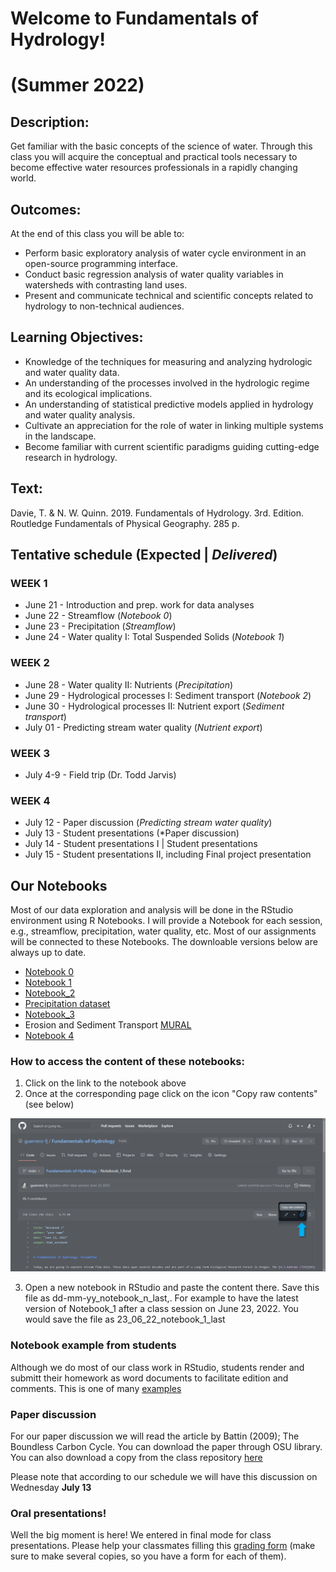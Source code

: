 # Welcome to Fundamentals of Hydrology! 
# (Summer 2022)

## Description:

Get familiar with the basic concepts of the science of water. Through this class you will acquire the conceptual and practical tools necessary to become effective water resources professionals in a rapidly changing world.

## Outcomes:

At the end of this class you will be able to:

* Perform basic exploratory analysis of water cycle environment in an open-source programming interface.
* Conduct basic regression analysis of water quality variables in watersheds with contrasting land uses.
* Present and communicate technical and scientific concepts related to hydrology to non-technical audiences.

## Learning Objectives:

* Knowledge of the techniques for measuring and analyzing hydrologic and water quality data.
* An understanding of the processes involved in the hydrologic regime and its ecological implications.
* An understanding of statistical predictive models applied in hydrology and water quality analysis.
* Cultivate an appreciation for the role of water in linking multiple systems in the landscape.
* Become familiar with current scientific paradigms guiding cutting-edge research in hydrology.

## Text:

Davie, T. & N. W. Quinn. 2019. Fundamentals of Hydrology. 3rd. Edition. Routledge Fundamentals of Physical Geography. 285 p.

## Tentative schedule (Expected | *Delivered*)

### WEEK 1
* June 21 - Introduction and prep. work for data analyses
* June 22 - Streamflow (*Notebook 0*)
* June 23 - Precipitation (*Streamflow*)
* June 24 - Water quality I: Total Suspended Solids (*Notebook 1*)
### WEEK 2
* June 28 - Water quality II: Nutrients (*Precipitation*)
* June 29 - Hydrological processes I: Sediment transport (*Notebook 2*)
* June 30 - Hydrological processes II: Nutrient export (*Sediment transport*)
* July 01 - Predicting stream water quality (*Nutrient export*)
### WEEK 3
* July 4-9 - Field trip (Dr. Todd Jarvis)
### WEEK 4
* July 12 - Paper discussion (*Predicting stream water quality*)
* July 13 - Student presentations (*Paper discussion)
* July 14 - Student presentations I | Student presentations
* July 15 - Student presentations II, including Final project presentation

## Our Notebooks

Most of our data exploration and analysis will be done in the RStudio environment using R Notebooks. I will provide a Notebook for each session, e.g., streamflow, precipitation, water quality, etc. Most of our assignments will be connected to these Notebooks. The downloable versions below are always up to date. 

* [Notebook 0](https://github.com/guerrero-fj/Fundamentals-of-Hydrology/blob/main/Notebook_0.Rmd)
* [Notebook 1](https://github.com/guerrero-fj/Fundamentals-of-Hydrology/blob/main/Notebook_1.Rmd)
* [Notebook_2](https://github.com/guerrero-fj/Fundamentals-of-Hydrology/blob/main/Notebook_2.Rmd)
*   [Precipitation dataset](https://github.com/guerrero-fj/Fundamentals-of-Hydrology/blob/main/220627_hja_precipt.csv)
* [Notebook_3](https://github.com/guerrero-fj/Fundamentals-of-Hydrology/blob/main/Notebook_3.Rmd)
* Erosion and Sediment Transport [MURAL](https://app.mural.co/t/oregonstate7865/m/oregonstate7865/1656544423986/dc3ebd262ce741ac1e6fd91caf6d254658de66a0?sender=uaa06939fbabfc43444e21792)
* [Notebook 4](https://github.com/guerrero-fj/Fundamentals-of-Hydrology/blob/main/Notebook_4.Rmd)

### How to access the content of these notebooks:
1. Click on the link to the notebook above
2. Once at the corresponding page click on the icon "Copy raw contents" (see below)

![a screenshot of a code file](https://raw.githubusercontent.com/guerrero-fj/Fundamentals-of-Hydrology/main/assets/images/copy_raw_contents.jpg)

3. Open a new notebook in RStudio and paste the content there. Save this file as dd-mm-yy_notebook_n_last,. For example to have the latest version of Notebook_1 after a class session on June 23, 2022. You would save the file as 23_06_22_notebook_1_last

### Notebook example from students
Although we do most of our class work in RStudio, students render and submitt their homework as word documents to facilitate edition and comments. This is one of many [examples](https://github.com/guerrero-fj/Fundamentals-of-Hydrology/blob/main/NOTEBOOK4_DK01.docx)

### Paper discussion
For our paper discussion we will read the article by Battin (2009); The Boundless Carbon Cycle. You can download the paper through OSU library. You can also download a copy from the class repository [here](https://github.com/guerrero-fj/Fundamentals-of-Hydrology/blob/main/battin_09_boundless_c_cycle.pdf)

Please note that according to our schedule we will have this discussion on Wednesday **July 13**


### Oral presentations!

Well the big moment is here! We entered in final mode for class presentations. Please help your classmates filling this [grading form](https://github.com/guerrero-fj/Fundamentals-of-Hydrology/blob/main/Oral%20Presentation%20Grade%20Form.docx) (make sure to make several copies, so you have a form for each of them). 
